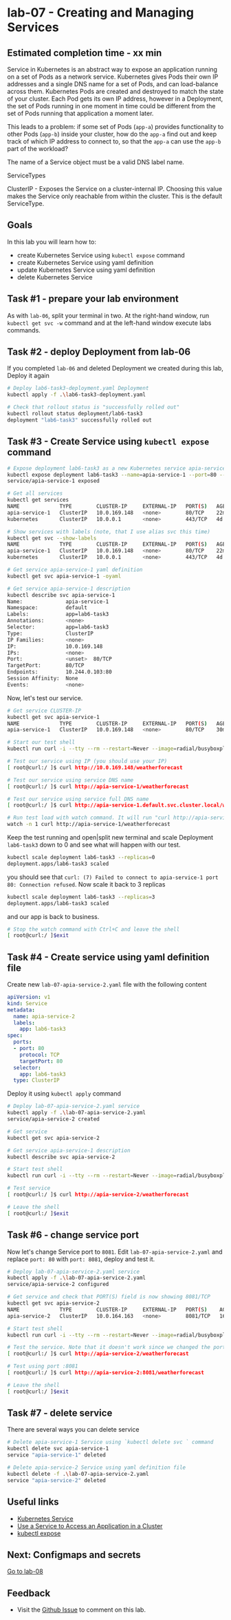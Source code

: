 # lab-07 - Creating and Managing Services

## Estimated completion time - xx min

Service in Kubernetes is an abstract way to expose an application running on a set of Pods as a network service.
Kubernetes gives Pods their own IP addresses and a single DNS name for a set of Pods, and can load-balance across them.
Kubernetes Pods are created and destroyed to match the state of your cluster. Each Pod gets its own IP address, however in a Deployment, the set of Pods running in one moment in time could be different from the set of Pods running that application a moment later.

This leads to a problem: if some set of Pods (`app-a`) provides functionality to other Pods (`app-b`) inside your cluster, how do the `app-a` find out and keep track of which IP address to connect to, so that the `app-a` can use the `app-b` part of the workload?

The name of a Service object must be a valid DNS label name.

ServiceTypes

ClusterIP - Exposes the Service on a cluster-internal IP. Choosing this value makes the Service only reachable from within the cluster. This is the default ServiceType.

## Goals

In this lab you will learn how to:

* create Kubernetes Service using `kubectl expose` command
* create Kubernetes Service using yaml definition
* update Kubernetes Service using yaml definition
* delete Kubernetes Service

## Task #1 - prepare your lab environment

As with `lab-06`, split your terminal in two. At the right-hand window, run `kubectl get svc -w` command and at the left-hand window execute labs commands.

## Task #2 - deploy Deployment from lab-06

If you completed `lab-06` and deleted Deployment we created during this lab, Deploy it again

```bash
# Deploy lab6-task3-deployment.yaml Deployment
kubectl apply -f .\lab6-task3-deployment.yaml

# Check that rollout status is "successfully rolled out"
kubectl rollout status deployment/lab6-task3
deployment "lab6-task3" successfully rolled out
```

## Task #3 - Create Service using `kubectl expose` command

```bash
# Expose deployment lab6-task3 as a new Kubernetes service apia-service-1
kubectl expose deployment lab6-task3 --name=apia-service-1 --port=80 --target-port=80
service/apia-service-1 exposed

# Get all services 
kubectl get services 
NAME             TYPE        CLUSTER-IP     EXTERNAL-IP   PORT(S)   AGE
apia-service-1   ClusterIP   10.0.169.148   <none>        80/TCP    22m
kubernetes       ClusterIP   10.0.0.1       <none>        443/TCP   4d

# Show services with labels (note, that I use alias svc this time)
kubectl get svc --show-labels
NAME             TYPE        CLUSTER-IP     EXTERNAL-IP   PORT(S)   AGE    LABELS
apia-service-1   ClusterIP   10.0.169.148   <none>        80/TCP    22m    app=lab6-task3
kubernetes       ClusterIP   10.0.0.1       <none>        443/TCP   4d     component=apiserver,provider=kubernetes

# Get service apia-service-1 yaml definition
kubectl get svc apia-service-1 -oyaml

# Get service apia-service-1 description 
kubectl describe svc apia-service-1
Name:              apia-service-1
Namespace:         default
Labels:            app=lab6-task3
Annotations:       <none>
Selector:          app=lab6-task3
Type:              ClusterIP
IP Families:       <none>
IP:                10.0.169.148
IPs:               <none>
Port:              <unset>  80/TCP
TargetPort:        80/TCP
Endpoints:         10.244.0.103:80
Session Affinity:  None
Events:            <none>
```

Now, let's test our service.

```bash
# Get service CLUSTER-IP
kubectl get svc apia-service-1 
NAME             TYPE        CLUSTER-IP     EXTERNAL-IP   PORT(S)   AGE
apia-service-1   ClusterIP   10.0.169.148   <none>        80/TCP    30m

# Start our test shell
kubectl run curl -i --tty --rm --restart=Never --image=radial/busyboxplus:curl -- sh

# Test our service using IP (you should use your IP)
[ root@curl:/ ]$ curl http://10.0.169.148/weatherforecast

# Test our service using service DNS name
[ root@curl:/ ]$ curl http://apia-service-1/weatherforecast

# Test our service using service full DNS name
[ root@curl:/ ]$ curl http://apia-service-1.default.svc.cluster.local/weatherforecast

# Run test load with watch command. It will run "curl http://apia-service-1/weatherforecast" command every second until we stop it
watch -n 1 curl http://apia-service-1/weatherforecast
```

Keep the test running and open|split new terminal and scale Deployment `lab6-task3` down to 0 and see what will happen with our test.

```bash
kubectl scale deployment lab6-task3 --replicas=0
deployment.apps/lab6-task3 scaled
```
you should see that `curl: (7) Failed to connect to apia-service-1 port 80: Connection refused`. Now scale it back to 3 replicas

```bash
kubectl scale deployment lab6-task3 --replicas=3
deployment.apps/lab6-task3 scaled
```
and our app is back to business.

```bash
# Stop the watch command with Ctrl+C and leave the shell
[ root@curl:/ ]$exit
```

## Task #4 - Create service using yaml definition file

Create new `lab-07-apia-service-2.yaml` file with the following content

```yaml
apiVersion: v1
kind: Service
metadata:
  name: apia-service-2
  labels:
    app: lab6-task3
spec:
  ports:
  - port: 80
    protocol: TCP
    targetPort: 80
  selector:
    app: lab6-task3
  type: ClusterIP
```

Deploy it using `kubectl apply` command

```bash
# Deploy lab-07-apia-service-2.yaml service
kubectl apply -f .\lab-07-apia-service-2.yaml
service/apia-service-2 created

# Get service 
kubectl get svc apia-service-2 

# Get service apia-service-1 description 
kubectl describe svc apia-service-2

# Start test shell
kubectl run curl -i --tty --rm --restart=Never --image=radial/busyboxplus:curl -- sh

# Test service
[ root@curl:/ ]$ curl http://apia-service-2/weatherforecast

# Leave the shell
[ root@curl:/ ]$exit
```

## Task #6 - change service port

Now let's change Service port to `8081`. Edit `lab-07-apia-service-2.yaml` and replace `port: 80` with `port: 8081`, deploy and test it.

```bash
# Deploy lab-07-apia-service-2.yaml service
kubectl apply -f .\lab-07-apia-service-2.yaml
service/apia-service-2 configured

# Get service and check that PORT(S) field is now showing 8081/TCP 
kubectl get svc apia-service-2 
NAME             TYPE        CLUSTER-IP     EXTERNAL-IP   PORT(S)    AGE
apia-service-2   ClusterIP   10.0.164.163   <none>        8081/TCP   16m

# Start test shell
kubectl run curl -i --tty --rm --restart=Never --image=radial/busyboxplus:curl -- sh

# Test the service. Note that it doesn't work since we changed the port
[ root@curl:/ ]$ curl http://apia-service-2/weatherforecast

# Test using port :8081
[ root@curl:/ ]$ curl http://apia-service-2:8081/weatherforecast

# Leave the shell
[ root@curl:/ ]$exit
```

## Task #7 - delete service

There are several ways you can delete service

```bash
# Delete apia-service-1 Service using `kubectl delete svc ` command
kubectl delete svc apia-service-1
service "apia-service-1" deleted

# Delete apia-service-2 Service using yaml definition file
kubectl delete -f .\lab-07-apia-service-2.yaml
service "apia-service-2" deleted
```

## Useful links

* [Kubernetes Service](https://kubernetes.io/docs/concepts/services-networking/service/)
* [Use a Service to Access an Application in a Cluster](https://kubernetes.io/docs/tasks/access-application-cluster/service-access-application-cluster/)
* [kubectl expose](https://kubernetes.io/docs/reference/generated/kubectl/kubectl-commands#expose)

## Next: Configmaps and secrets

[Go to lab-08](../lab-08/readme.md)

## Feedback

* Visit the [Github Issue](https://github.com/evgenyb/aks-workshops/issues/8) to comment on this lab. 